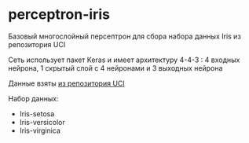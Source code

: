 # perceptron-iris
Базовый многослойный персептрон для сбора набора данных Iris из репозитория UCI

Сеть использует пакет Keras и имеет архитектуру 4-4-3 : 4 входных нейрона, 1 скрытый слой c 4 нейронами и 3 выходных нейрона

Данные взяты [из репозитория UCI](http://archive.ics.uci.edu/ml/datasets/Iris)

Набор данных:
* Iris-setosa
* Iris-versicolor
* Iris-virginica